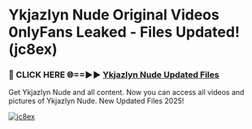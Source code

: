 # Ykjazlyn Nude Original Videos 0nlyFans Leaked - Files Updated! (jc8ex)

<h3>🔴 CLICK HERE 🌐==►► <a href="https://tinyurl.com/4mcuefdz" rel="nofollow">Ykjazlyn Nude Updated Files</a></h3>

Get Ykjazlyn Nude and all content. Now you can access all videos and pictures of Ykjazlyn Nude. New Updated Files 2025!

[![jc8ex](https://i.imgur.com/StAQSOY.gif)](https://tinyurl.com/4mcuefdz)

